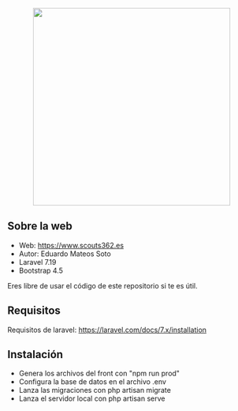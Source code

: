 <p align="center"><img src="https://res.cloudinary.com/dtfbvvkyp/image/upload/v1566331377/laravel-logolockup-cmyk-red.svg" width="400"></p>

## Sobre la web

- Web: https://www.scouts362.es
- Autor: Eduardo Mateos Soto
- Laravel 7.19
- Bootstrap 4.5

Eres libre de usar el código de este repositorio si te es útil.

## Requisitos

Requisitos de laravel: https://laravel.com/docs/7.x/installation

## Instalación

- Genera los archivos del front con "npm run prod"
- Configura la base de datos en el archivo .env
- Lanza las migraciones con php artisan migrate
- Lanza el servidor local con php artisan serve


